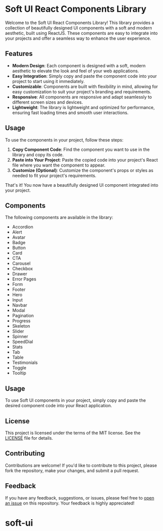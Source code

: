 # Soft UI React Components Library

Welcome to the Soft UI React Components Library! This library provides a collection of beautifully designed UI components with a soft and modern aesthetic, built using ReactJS. These components are easy to integrate into your projects and offer a seamless way to enhance the user experience.

## Features

- **Modern Design**: Each component is designed with a soft, modern aesthetic to elevate the look and feel of your web applications.
- **Easy Integration**: Simply copy and paste the component code into your project to start using it immediately.
- **Customizable**: Components are built with flexibility in mind, allowing for easy customization to suit your project's branding and requirements.
- **Responsive**: All components are responsive and adapt seamlessly to different screen sizes and devices.
- **Lightweight**: The library is lightweight and optimized for performance, ensuring fast loading times and smooth user interactions.

## Usage

To use the components in your project, follow these steps:

1. **Copy Component Code**: Find the component you want to use in the library and copy its code.
2. **Paste into Your Project**: Paste the copied code into your project's React file where you want the component to appear.
3. **Customize (Optional)**: Customize the component's props or styles as needed to fit your project's requirements.

That's it! You now have a beautifully designed UI component integrated into your project.

## Components

The following components are available in the library:

- Accordion
- Alert
- Avatar
- Badge
- Button
- Card
- CTA
- Carousel
- Checkbox
- Drawer
- Error Pages
- Form
- Footer
- Hero
- Input
- Navbar
- Modal
- Pagination
- Progress
- Skeleton
- Slider
- Spinner
- SpeedDial
- Stats
- Tab
- Table
- Testimonials
- Toggle
- Tooltip

## Usage

To use Soft UI components in your project, simply copy and paste the desired component code into your React application.

## License

This project is licensed under the terms of the MIT license. See the [LICENSE](LICENSE) file for details.

## Contributing

Contributions are welcome! If you'd like to contribute to this project, please fork the repository, make your changes, and submit a pull request.

## Feedback

If you have any feedback, suggestions, or issues, please feel free to [open an issue](https://github.com/akash-khan-311/softui/issues) on this repository. Your feedback is highly appreciated!
# soft-ui
